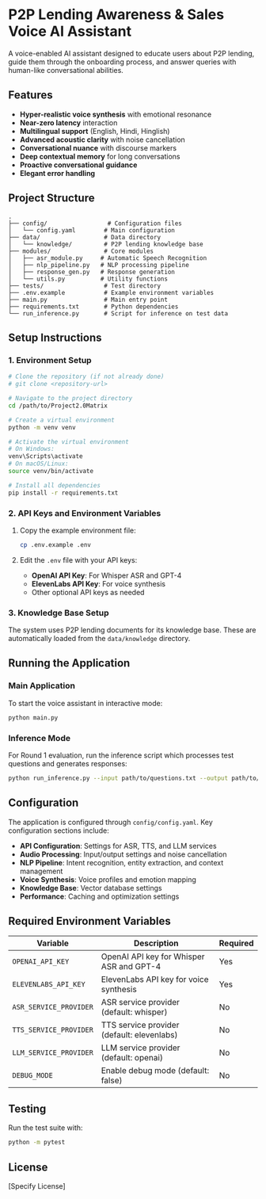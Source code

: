 # P2P Lending Awareness & Sales Voice AI Assistant

A voice-enabled AI assistant designed to educate users about P2P lending, guide them through the onboarding process, and answer queries with human-like conversational abilities.

## Features

- **Hyper-realistic voice synthesis** with emotional resonance
- **Near-zero latency** interaction
- **Multilingual support** (English, Hindi, Hinglish)
- **Advanced acoustic clarity** with noise cancellation
- **Conversational nuance** with discourse markers
- **Deep contextual memory** for long conversations
- **Proactive conversational guidance**
- **Elegant error handling**

## Project Structure

```
.
├── config/                 # Configuration files
│   └── config.yaml        # Main configuration
├── data/                  # Data directory
│   └── knowledge/         # P2P lending knowledge base
├── modules/               # Core modules
│   ├── asr_module.py     # Automatic Speech Recognition
│   ├── nlp_pipeline.py   # NLP processing pipeline
│   ├── response_gen.py   # Response generation
│   └── utils.py          # Utility functions
├── tests/                 # Test directory
├── .env.example           # Example environment variables
├── main.py                # Main entry point
├── requirements.txt       # Python dependencies
└── run_inference.py       # Script for inference on test data
```

## Setup Instructions

### 1. Environment Setup

```bash
# Clone the repository (if not already done)
# git clone <repository-url>

# Navigate to the project directory
cd /path/to/Project2.0Matrix

# Create a virtual environment
python -m venv venv

# Activate the virtual environment
# On Windows:
venv\Scripts\activate
# On macOS/Linux:
source venv/bin/activate

# Install all dependencies
pip install -r requirements.txt
```

### 2. API Keys and Environment Variables

1. Copy the example environment file:
   ```bash
   cp .env.example .env
   ```

2. Edit the `.env` file with your API keys:
   - **OpenAI API Key**: For Whisper ASR and GPT-4
   - **ElevenLabs API Key**: For voice synthesis
   - Other optional API keys as needed

### 3. Knowledge Base Setup

The system uses P2P lending documents for its knowledge base. These are automatically loaded from the `data/knowledge` directory.

## Running the Application

### Main Application

To start the voice assistant in interactive mode:

```bash
python main.py
```

### Inference Mode

For Round 1 evaluation, run the inference script which processes test questions and generates responses:

```bash
python run_inference.py --input path/to/questions.txt --output path/to/responses.txt
```

## Configuration

The application is configured through `config/config.yaml`. Key configuration sections include:

- **API Configuration**: Settings for ASR, TTS, and LLM services
- **Audio Processing**: Input/output settings and noise cancellation
- **NLP Pipeline**: Intent recognition, entity extraction, and context management
- **Voice Synthesis**: Voice profiles and emotion mapping
- **Knowledge Base**: Vector database settings
- **Performance**: Caching and optimization settings

## Required Environment Variables

| Variable | Description | Required |
|----------|-------------|----------|
| `OPENAI_API_KEY` | OpenAI API key for Whisper ASR and GPT-4 | Yes |
| `ELEVENLABS_API_KEY` | ElevenLabs API key for voice synthesis | Yes |
| `ASR_SERVICE_PROVIDER` | ASR service provider (default: whisper) | No |
| `TTS_SERVICE_PROVIDER` | TTS service provider (default: elevenlabs) | No |
| `LLM_SERVICE_PROVIDER` | LLM service provider (default: openai) | No |
| `DEBUG_MODE` | Enable debug mode (default: false) | No |

## Testing

Run the test suite with:

```bash
python -m pytest
```

## License

[Specify License]